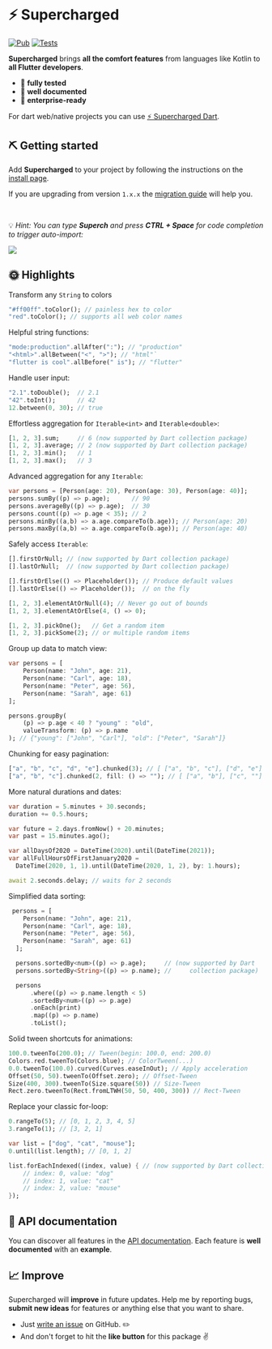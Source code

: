 # ⚡️ Supercharged

[![Pub](https://img.shields.io/pub/v/supercharged.svg)](https://pub.dartlang.org/packages/supercharged)
[![Tests](https://github.com/felixblaschke/supercharged/workflows/Tests/badge.svg)](https://github.com/felixblaschke/supercharged/actions?query=workflow%3ATests)

**Supercharged** brings **all the comfort features** from languages like Kotlin to **all Flutter developers**.

- 💪 **fully tested**
- 📝 **well documented**
- 💼 **enterprise-ready**

For dart web/native projects you can use [⚡ Supercharged Dart](https://pub.dev/packages/supercharged_dart).

## ⛏️ Getting started

Add **Supercharged** to your project by following the instructions on the [install page](https://pub.dev/packages/supercharged/install).

If you are upgrading from version `1.x.x` the [migration guide](https://github.com/felixblaschke/supercharged/blob/master/migration_v2.md) will help you.

&nbsp;

💡 *Hint: You can type **Superch** and press **CTRL + Space** for code completion to trigger auto-import:*

![](https://miro.medium.com/max/390/1*2uKbrlnG-YZZ1xl19-ocJg.gif)

## 🌞 Highlights

Transform any `String` to colors
```dart
"#ff00ff".toColor(); // painless hex to color
"red".toColor(); // supports all web color names
```

Helpful string functions:
```dart
"mode:production".allAfter(":"); // "production"
"<html>".allBetween("<", ">"); // "html"`
"flutter is cool".allBefore(" is"); // "flutter"
```

Handle user input:
```dart
"2.1".toDouble();  // 2.1
"42".toInt();      // 42
12.between(0, 30); // true
```

Effortless aggregation for `Iterable<int>` and `Iterable<double>`:
```dart
[1, 2, 3].sum;     // 6 (now supported by Dart collection package)
[1, 2, 3].average; // 2 (now supported by Dart collection package)
[1, 2, 3].min();   // 1
[1, 2, 3].max();   // 3
```

Advanced aggregation for any `Iterable`:
```dart
var persons = [Person(age: 20), Person(age: 30), Person(age: 40)];
persons.sumBy((p) => p.age);      // 90
persons.averageBy((p) => p.age);  // 30
persons.count((p) => p.age < 35); // 2
persons.minBy((a,b) => a.age.compareTo(b.age)); // Person(age: 20)
persons.maxBy((a,b) => a.age.compareTo(b.age)); // Person(age: 40)
```

Safely access `Iterable`:
```dart
[].firstOrNull; // (now supported by Dart collection package)
[].lastOrNull;  // (now supported by Dart collection package)

[].firstOrElse(() => Placeholder()); // Produce default values
[].lastOrElse(() => Placeholder());  // on the fly

[1, 2, 3].elementAtOrNull(4); // Never go out of bounds
[1, 2, 3].elementAtOrElse(4, () => 0);

[1, 2, 3].pickOne();   // Get a random item
[1, 2, 3].pickSome(2); // or multiple random items
```

Group up data to match view:
```dart
var persons = [
    Person(name: "John", age: 21),
    Person(name: "Carl", age: 18),
    Person(name: "Peter", age: 56),
    Person(name: "Sarah", age: 61)
];

persons.groupBy(
    (p) => p.age < 40 ? "young" : "old",
    valueTransform: (p) => p.name
); // {"young": ["John", "Carl"], "old": ["Peter", "Sarah"]}
```

Chunking for easy pagination:
```dart
["a", "b", "c", "d", "e"].chunked(3); // [ ["a", "b", "c"], ["d", "e"] ]
["a", "b", "c"].chunked(2, fill: () => ""); // [ ["a", "b"], ["c", ""] ]
```

More natural durations and dates:
```dart
var duration = 5.minutes + 30.seconds;
duration += 0.5.hours;

var future = 2.days.fromNow() + 20.minutes;
var past = 15.minutes.ago();

var allDaysOf2020 = DateTime(2020).until(DateTime(2021));
var allFullHoursOfFirstJanuary2020 =
  DateTime(2020, 1, 1).until(DateTime(2020, 1, 2), by: 1.hours);

await 2.seconds.delay; // waits for 2 seconds
```

Simplified data sorting:
```dart
 persons = [
    Person(name: "John", age: 21),
    Person(name: "Carl", age: 18),
    Person(name: "Peter", age: 56),
    Person(name: "Sarah", age: 61)
  ];

  persons.sortedBy<num>((p) => p.age);     // (now supported by Dart
  persons.sortedBy<String>((p) => p.name); //     collection package)

  persons
      .where((p) => p.name.length < 5)
      .sortedBy<num>((p) => p.age)
      .onEach(print)
      .map((p) => p.name)
      .toList();
```

Solid tween shortcuts for animations:
```dart
100.0.tweenTo(200.0); // Tween(begin: 100.0, end: 200.0)
Colors.red.tweenTo(Colors.blue); // ColorTween(...)
0.0.tweenTo(100.0).curved(Curves.easeInOut); // Apply acceleration
Offset(50, 50).tweenTo(Offset.zero); // Offset-Tween
Size(400, 300).tweenTo(Size.square(50)) // Size-Tween
Rect.zero.tweenTo(Rect.fromLTWH(50, 50, 400, 300)) // Rect-Tween
```

Replace your classic for-loop:
```dart
0.rangeTo(5); // [0, 1, 2, 3, 4, 5]
3.rangeTo(1); // [3, 2, 1]

var list = ["dog", "cat", "mouse"];
0.until(list.length); // [0, 1, 2]

list.forEachIndexed((index, value) { // (now supported by Dart collection package)
    // index: 0, value: "dog"
    // index: 1, value: "cat"
    // index: 2, value: "mouse"
});
```

## 📑 API documentation

You can discover all features in the [API documentation](https://pub.dev/documentation/supercharged/latest/supercharged/supercharged-library.html).
Each feature is **well documented** with an **example**.

## 📈 Improve

Supercharged will **improve** in future updates. Help me by reporting bugs, **submit new ideas** for features or anything else that you want to share.

- Just [write an issue](https://github.com/felixblaschke/supercharged/issues) on GitHub. ✏️
- And don't forget to hit the **like button** for this package ✌️
